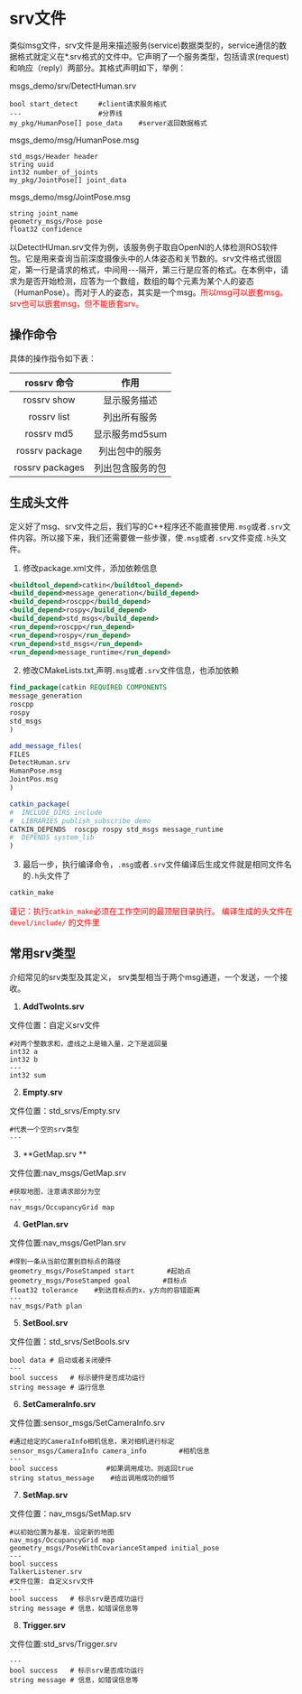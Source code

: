 # srv文件

类似msg文件，srv文件是用来描述服务(service)数据类型的，service通信的数据格式就定义在*.srv格式的文件中。它声明了一个服务类型，包括请求(request)和响应（reply）两部分。其格式声明如下，举例：

msgs_demo/srv/DetectHuman.srv
```
bool start_detect     #client请求服务格式
---                   #分界线
my_pkg/HumanPose[] pose_data    #server返回数据格式
```
msgs_demo/msg/HumanPose.msg
```
std_msgs/Header header
string uuid
int32 number_of_joints
my_pkg/JointPose[] joint_data
```
msgs_demo/msg/JointPose.msg
```
string joint_name
geometry_msgs/Pose pose
float32 confidence
```

以DetectHUman.srv文件为例，该服务例子取自OpenNI的人体检测ROS软件包。它是用来查询当前深度摄像头中的人体姿态和关节数的。srv文件格式很固定，第一行是请求的格式，中间用---隔开，第三行是应答的格式。在本例中，请求为是否开始检测，应答为一个数组，数组的每个元素为某个人的姿态（HumanPose）。而对于人的姿态，其实是一个msg。<font color="red">所以msg可以嵌套msg。srv也可以嵌套msg，但不能嵌套srv。</font>

## 操作命令

具体的操作指令如下表：

rossrv 命令|	作用
:---:|:---:
rossrv show	|显示服务描述
rossrv list	|列出所有服务
rossrv md5|	显示服务md5sum
rossrv package|	列出包中的服务
rossrv packages	|列出包含服务的包

## 生成头文件

定义好了msg、srv文件之后，我们写的C++程序还不能直接使用`.msg`或者`.srv`文件内容。所以接下来，我们还需要做一些步骤，使`.msg`或者`.srv`文件变成`.h`头文件。

  1. 修改package.xml文件，添加依赖信息
  ```xml
  <buildtool_depend>catkin</buildtool_depend>
  <build_depend>message_generation</build_depend>
  <build_depend>roscpp</build_depend>
  <build_depend>rospy</build_depend>
  <build_depend>std_msgs</build_depend>
  <run_depend>roscpp</run_depend>
  <run_depend>rospy</run_depend>
  <run_depend>std_msgs</run_depend>
  <run_depend>message_runtime</run_depend>
  ```
  2. 修改CMakeLists.txt,声明`.msg`或者`.srv`文件信息，也添加依赖
  ```cmake
  find_package(catkin REQUIRED COMPONENTS
  message_generation
  roscpp
  rospy
  std_msgs
  )

  add_message_files(
  FILES
  DetectHuman.srv   
  HumanPose.msg 
  JointPos.msg
  )

  catkin_package(
#  INCLUDE_DIRS include
#  LIBRARIES publish_subscribe_demo
  CATKIN_DEPENDS  roscpp rospy std_msgs message_runtime
#  DEPENDS system_lib
)
  ```
  3. 最后一步，执行编译命令，`.msg`或者`.srv`文件编译后生成文件就是相同文件名的`.h`头文件了
  ```bash
  catkin_make
  ```
  <font color="red">谨记：执行`catkin_make`必须在工作空间的最顶层目录执行。
  编译生成的头文件在 `devel/include/` 的文件里</font>

## 常用srv类型

介绍常见的srv类型及其定义， srv类型相当于两个msg通道，一个发送，一个接收。

1. **AddTwoInts.srv**

  文件位置：自定义srv文件
  ```
  #对两个整数求和，虚线之上是输入量，之下是返回量
  int32 a
  int32 b
  ---
  int32 sum
  ```

2. **Empty.srv**

  文件位置：std_srvs/Empty.srv
  ```
  #代表一个空的srv类型
  ---
  ```

3. **GetMap.srv **

  文件位置:nav_msgs/GetMap.srv
  ```
  #获取地图，注意请求部分为空
  ---
  nav_msgs/OccupancyGrid map
  ```

4. **GetPlan.srv**

  文件位置:nav_msgs/GetPlan.srv
  ```
  #得到一条从当前位置到目标点的路径
  geometry_msgs/PoseStamped start        #起始点
  geometry_msgs/PoseStamped goal        #目标点
  float32 tolerance    #到达目标点的x，y方向的容错距离
  ---
  nav_msgs/Path plan
  ```

5. **SetBool.srv**

  文件位置：std_srvs/SetBools.srv
  ```
  bool data # 启动或者关闭硬件
  ---
  bool success   # 标示硬件是否成功运行
  string message # 运行信息
  ```
6. **SetCameraInfo.srv**

  文件位置:sensor_msgs/SetCameraInfo.srv
  ```
  #通过给定的CameraInfo相机信息，来对相机进行标定
  sensor_msgs/CameraInfo camera_info        #相机信息
  ---
  bool success            #如果调用成功，则返回true
  string status_message    #给出调用成功的细节
  ```

7. **SetMap.srv**

  文件位置：nav_msgs/SetMap.srv
  ```
  #以初始位置为基准，设定新的地图
  nav_msgs/OccupancyGrid map
  geometry_msgs/PoseWithCovarianceStamped initial_pose
  ---
  bool success
  TalkerListener.srv
  #文件位置: 自定义srv文件
  ---
  bool success   # 标示srv是否成功运行
  string message # 信息，如错误信息等
  ```

8. **Trigger.srv**

  文件位置:std_srvs/Trigger.srv
  ```
  ---
  bool success   # 标示srv是否成功运行
  string message # 信息，如错误信息等
  ```